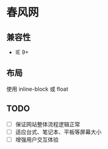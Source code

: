# 春风网

## 兼容性

* IE 9+

## 布局

使用 inline-block 或 float

## TODO

* [ ] 保证网站整体流程逻辑正常
* [ ] 适应台式、笔记本、平板等屏幕大小
* [ ] 增强用户交互体验
